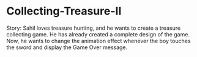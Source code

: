 # Collecting-Treasure-II
Story: Sahil loves treasure hunting, and he wants to create a treasure collecting game. He has already created a complete design of the game. Now, he wants to change the animation effect whenever the boy touches the sword and display the Game Over message. 
